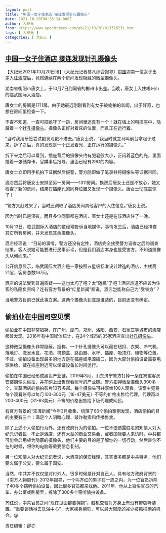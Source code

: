 ```yaml
---
layout: post
title: "中国一女子住酒店 接连发现针孔摄像头"
date: 2021-10-20T08:33:24.000Z
author: 大纪元
from: https://www.epochtimes.com/gb/21/10/20/n13316231.htm
tags: [ 大纪元 ]
categories: [ 大纪元 ]
---
```

<!--1634718804000-->
[中国一女子住酒店 接连发现针孔摄像头](https://www.epochtimes.com/gb/21/10/20/n13316231.htm)
------

<div>
<p>【大纪元2021年10月20日讯】（大纪元记者易凡综合报导）<a href="https://www.epochtimes.com/gb/tag/%E4%B8%AD%E5%9B%BD.html">中国</a>湖南一位女子出差入<a href="https://www.epochtimes.com/gb/tag/%E4%BD%8F%E9%85%92%E5%BA%97.html">住酒店</a>后，竟然连续在两个房间发现隐藏的微型摄像头。</p><p>湖南省衡阳市唐女士，于10月7日到同省的郴州市出差。当晚，唐女士入住郴州市的临武国际大酒店。</p><p>唐女士的房间是1711房。由于她最近刚刚看到有女子被偷拍的新闻，出于好奇，也想在房间里检查一下。</p><p>不查不知道，一查可把她吓了一跳，房间里还真有一个！就在墙上的电插座中，隐藏着一个<a href="https://www.epochtimes.com/gb/tag/%E9%92%88%E5%AD%94%E6%91%84%E5%83%8F%E5%A4%B4.html">针孔摄像头</a>。摄像头正好对着床的位置，而且正在运行着。</p><p>“当时我用牙签尝试戳发现戳不进去。”唐女士说，“我当时就立马叫前台拿起子过来，拆了之后，真的发现是一个正发着光、正在运行的摄像头。”</p><p>拆下来之后可以看到，插座背后的摄像头约有肥皂般大小，正闪着蓝色的光，里面插着一张储存卡。官媒事后报导，里面已经有29G的内容。</p><p>唐女士立即用手机拍下证据然后报警，警方随即做了笔录并将摄像头等证据带回。</p><p>酒店然后将唐女士安排至另一房间——1311房间。换房后唐女士还是不放心，她又检查了新的房间，结果在插座孔的同样位置又发现一个摄像头。唐女士彻底震惊了！</p><p>“警方又赶过来了，当时还调取了酒店房间其他客户的入住信息。”唐女士说。</p><p>因为当时已是深夜，而且多位同事都在酒店，唐女士还是在该酒店住了一晚。</p><p>10月13日，临武国际大酒店的童经理告诉当地媒体，事情发生后，酒店已经排查其它所有房间，并未发现其余摄像头。</p><p>酒店经理说：“目前的事情，警方还没有定性，酒店完全接受警方调查之后的调查结果。客人说她可能要进行民事诉讼，但是我们酒店本身也是受害方，不知道摄像头从何而来。”</p><p>公开信息显示，临武国际大酒店是一家按照五星级标准设计建造的酒店，主楼高21层，客房总数167间。</p><p>酒店的说法受到普遍质疑——这也太巧了吧？太“随机”了吧？酒店难道不应该为住客的私隐负责吗？连有官方背景的“红星新闻”都说，酒店岂能称自己为“受害方”？</p><p>当地警方目前已就此事立案。这两个摄像头到底是谁装的，目前还没有确定。</p><h2>偷拍业在<a href="https://www.epochtimes.com/gb/tag/%E4%B8%AD%E5%9B%BD.html">中国</a>司空见惯</h2><p>偷拍业在中国非常猖獗，在广州、厦门、郑州、洛阳、西安、石家庄等城市的酒店都曾发现。2016年有中国媒体统计，在24个城市的35家酒店查出<a href="https://www.epochtimes.com/gb/tag/%E9%92%88%E5%AD%94%E6%91%84%E5%83%8F%E5%A4%B4.html">针孔摄像头</a>。</p><p>这种微型摄像头非常隐蔽。据称，一个针孔摄像头可以藏在纽扣、衣架、冷气机、落地灯、洗发水盒、花洒、机顶盒、路由器、水杯、插座、吸顶灯、植物等位置。不过，偷拍设备出现最多的地方是在插座或电源插口，因为大部分偷拍设备需要电源供给，藏在插座附近可以保证设备长时间运行。</p><p>偷拍在中国已经形成黑色产业链。2019年3月，山东济宁警方打掉一条在宾馆客房安装摄像头偷拍、并在网上出售观看账号的产业链。警方扣押微型摄像头300多个，查获酒店的偷拍影片10万多部。每个摄像头可共享给100人观看。该案主犯将每个观看账号以每月100-300元（16-47美元）不等的价格出售给代理，代理再以200-400元（31-63美元）不等的价格出售给下级代理或网民。</p><p>有官方背景的“澎湃新闻”今年3月收集、梳理了66个偷拍案例发现，酒店偷拍的目的主要有三个：满足个人阴暗心理、敲诈勒索和传播售卖。</p><p>除了上述个人偷拍行为外，还有政府行为的偷拍。一位不便透露姓名的知情人对大纪元记者说，不止是酒店，还有大型的商业交易会，或者国际要人来访时，中共都可能会启用极为隐蔽的摄像头，他们主要的目的是了解你的一切行动，然后趁你不在的时候，将你的电脑等重要信息复制。</p><p>另一位知情人对大纪元记者说，大酒店的保安经理，其实很多都是中共特务，他们要么属于公安，要么属于国安。</p><p>当然，中共并不仅仅是对付外人，很多时候是针对自己人。具有地方政府背景的《南方人物周刊》2012年报导，一个叫齐红的男子在一周之内，为一位官员拆除了40多个窃听偷拍设备，因此很多官员都来找他。2011年，他从上百名官员的汽车、办公室或卧房里，拆除了300多个窃听偷拍设备。</p><p>齐红说，中共官员之间“现在见面都要拥抱”，趁机查验对方身上有没有带窃听装置。“重要谈话得去洗浴中心”，大家裸身相见，可以最大限度的减少被抓把柄的机会。@</p><p>责任编辑：邵亦</p>
</div>

